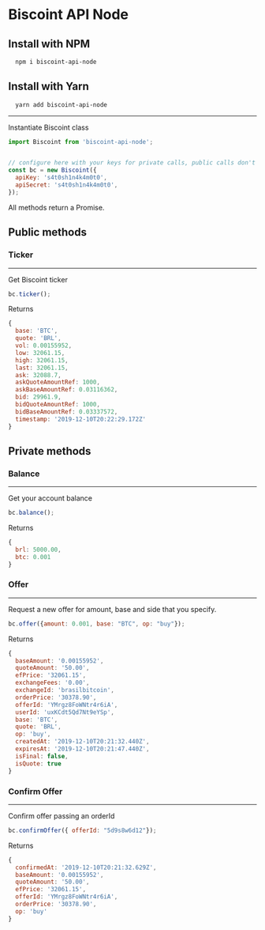 # Biscoint API Node

## Install with NPM

```bash
  npm i biscoint-api-node
```

## Install with Yarn

```bash
  yarn add biscoint-api-node
```

---

Instantiate Biscoint class

```JavaScript
import Biscoint from 'biscoint-api-node';


// configure here with your keys for private calls, public calls don't need valid keys
const bc = new Biscoint({
  apiKey: 's4t0sh1n4k4m0t0',
  apiSecret: 's4t0sh1n4k4m0t0',
});

```

All methods return a Promise.

## Public methods

### Ticker
---
Get Biscoint ticker
```JavaScript
bc.ticker();
```
Returns
```JavaScript
{
  base: 'BTC',
  quote: 'BRL',
  vol: 0.00155952,
  low: 32061.15,
  high: 32061.15,
  last: 32061.15,
  ask: 32088.7,
  askQuoteAmountRef: 1000,
  askBaseAmountRef: 0.03116362,
  bid: 29961.9,
  bidQuoteAmountRef: 1000,
  bidBaseAmountRef: 0.03337572,
  timestamp: '2019-12-10T20:22:29.172Z'
}
```

## Private methods

### Balance

---

Get your account balance

```JavaScript
bc.balance();
```

Returns

```JavaScript
{
  brl: 5000.00,
  btc: 0.001
}
```

### Offer

---

Request a new offer for amount, base and side that you specify.

```JavaScript
bc.offer({amount: 0.001, base: "BTC", op: "buy"});
```

Returns

```JavaScript
{
  baseAmount: '0.00155952',
  quoteAmount: '50.00',
  efPrice: '32061.15',
  exchangeFees: '0.00',
  exchangeId: 'brasilbitcoin',
  orderPrice: '30378.90',
  offerId: 'YMrgz8FoWNtr4r6iA',
  userId: 'uxKCdt5Qd7Nt9eYSp',
  base: 'BTC',
  quote: 'BRL',
  op: 'buy',
  createdAt: '2019-12-10T20:21:32.440Z',
  expiresAt: '2019-12-10T20:21:47.440Z',
  isFinal: false,
  isQuote: true
}
```

### Confirm Offer

---

Confirm offer passing an orderId

```JavaScript
bc.confirmOffer({ offerId: "5d9s8w6d12"});
```

Returns

```JavaScript
{
  confirmedAt: '2019-12-10T20:21:32.629Z',
  baseAmount: '0.00155952',
  quoteAmount: '50.00',
  efPrice: '32061.15',
  offerId: 'YMrgz8FoWNtr4r6iA',
  orderPrice: '30378.90',
  op: 'buy'
}
```
